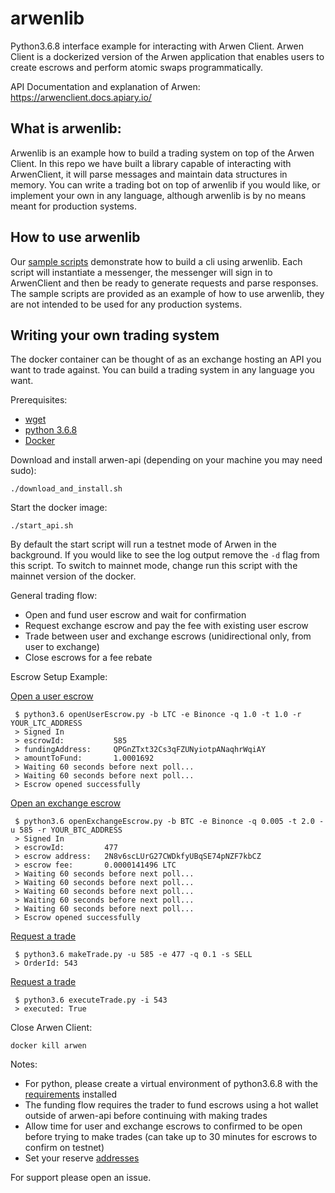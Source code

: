 # arwenlib
Python3.6.8 interface example for interacting with Arwen Client. Arwen Client is a dockerized version of the Arwen application that enables users to create escrows and perform atomic swaps programmatically. 

API Documentation and explanation of Arwen:
https://arwenclient.docs.apiary.io/

## What is arwenlib:
Arwenlib is an example how to build a trading system on top of the Arwen Client. In this repo we have built a library capable of interacting with ArwenClient, it will parse messages and maintain data structures in memory. You can write a trading bot on top of arwenlib if you would like, or implement your own in any language, although arwenlib is by no means meant for production systems. 

## How to use arwenlib
Our [sample scripts](./sampleScripts) demonstrate how to build a cli using arwenlib. Each script will instantiate a messenger, the messenger will sign in to ArwenClient and then be ready to generate requests and parse responses. The sample scripts are provided as an example of how to use arwenlib, they are not intended to be used for any production systems.

## Writing your own trading system
The docker container can be thought of as an exchange hosting an API you want to trade against. You can build a trading system in any language you want.

Prerequisites:
 - [wget](https://www.gnu.org/software/wget/manual/wget.html)
 - [python 3.6.8](https://www.python.org/downloads/release/python-368/)
 - [Docker](https://hub.docker.com/)


Download and install arwen-api (depending on your machine you may need sudo): 
```
./download_and_install.sh
```

Start the docker image:
```
./start_api.sh
```

By default the start script will run a testnet mode of Arwen in the background. If you would like to see the log output remove the `-d` flag from this script. To switch to mainnet mode, change run this script with the mainnet version of the docker.

General trading flow:
 - Open and fund user escrow and wait for confirmation
 - Request exchange escrow and pay the fee with existing user escrow 
 - Trade between user and exchange escrows (unidirectional only, from user to exchange)
 - Close escrows for a fee rebate

Escrow Setup Example:

[Open a user escrow](./sampleScripts/openUserEscrow.py)
```
 $ python3.6 openUserEscrow.py -b LTC -e Binonce -q 1.0 -t 1.0 -r YOUR_LTC_ADDRESS
 > Signed In
 > escrowId:           585
 > fundingAddress:     QPGnZTxt32Cs3qFZUNyiotpANaqhrWqiAY
 > amountToFund:       1.0001692
 > Waiting 60 seconds before next poll...
 > Waiting 60 seconds before next poll...
 > Escrow opened successfully
```

[Open an exchange escrow](./sampleScripts/openExchangeEscrow.py)
```
 $ python3.6 openExchangeEscrow.py -b BTC -e Binonce -q 0.005 -t 2.0 -u 585 -r YOUR_BTC_ADDRESS
 > Signed In
 > escrowId:         477
 > escrow address:   2N8v6scLUrG27CWDkfyUBqSE74pNZF7kbCZ
 > escrow fee:       0.0000141496 LTC
 > Waiting 60 seconds before next poll...
 > Waiting 60 seconds before next poll...
 > Waiting 60 seconds before next poll...
 > Waiting 60 seconds before next poll...
 > Waiting 60 seconds before next poll...
 > Escrow opened successfully
```

[Request a trade](./sampleScripts/makeTrade.py)
```
 $ python3.6 makeTrade.py -u 585 -e 477 -q 0.1 -s SELL
 > OrderId: 543
```

[Request a trade](./sampleScripts/executeTrade.py)
```
 $ python3.6 executeTrade.py -i 543
 > executed: True
```


Close Arwen Client:
```
docker kill arwen
```

Notes:
 - For python, please create a virtual environment of python3.6.8 with the [requirements](./reqs.txt) installed
 - The funding flow requires the trader to fund escrows using a hot wallet outside of arwen-api before continuing with making trades
 - Allow time for user and exchange escrows to confirmed to be open before trying to make trades (can take up to 30 minutes for escrows to confirm on testnet)
 - Set your reserve [addresses](./constants.py)

For support please open an issue.